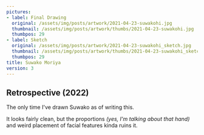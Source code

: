 ```yaml
---
pictures:
- label: Final Drawing
  original: /assets/img/posts/artwork/2021-04-23-suwakohi.jpg
  thumbnail: /assets/img/posts/artwork/thumbs/2021-04-23-suwakohi.jpg
  thumbpos: 29
- label: Sketch
  original: /assets/img/posts/artwork/2021-04-23-suwakohi_sketch.jpg
  thumbnail: /assets/img/posts/artwork/thumbs/2021-04-23-suwakohi_sketch.jpg
  thumbpos: 29
title: Suwako Moriya
version: 3
---
```

## Retrospective (2022)
The only time I've drawn Suwako as of writing this.

It looks fairly clean, but the proportions *(yes, I'm talking about that hand)* and weird placement of facial features kinda ruins it.
